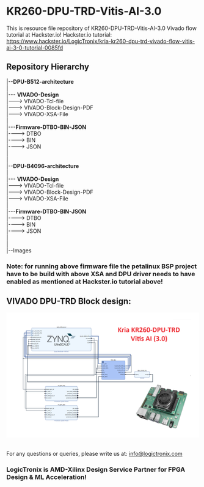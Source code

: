 # KR260-DPU-TRD-Vitis-AI-3.0
This is resource file repository of KR260-DPU-TRD-Vitis-AI-3.0 Vivado flow tutorial at Hackster.io!
Hackster.io tutorial: https://www.hackster.io/LogicTronix/kria-kr260-dpu-trd-vivado-flow-vitis-ai-3-0-tutorial-0085fd

## Repository Hierarchy

|--**DPU-B512-architecture** \
| \
|--- **VIVADO-Design**\
|---> VIVADO-Tcl-file\
|---> VIVADO-Block-Design-PDF\
|---> VIVADO-XSA-File\
| \
|---**Firmware-DTBO-BIN-JSON** \
|----> DTBO \
|----> BIN \
|----> JSON \
| \
| \
|--**DPU-B4096-architecture**\
| \
|--- **VIVADO-Design** \
|---> VIVADO-Tcl-file \
|---> VIVADO-Block-Design-PDF \
|---> VIVADO-XSA-File \
| \
|---**Firmware-DTBO-BIN-JSON** \
|----> DTBO \
|----> BIN \
|----> JSON \
| \
|\
|--Images

### Note: for running above firmware file the petalinux BSP project have to be build with above XSA and DPU driver needs to have enabled as mentioned at Hackster.io tutorial above!

## VIVADO DPU-TRD Block design:
![KR260-DPU-TRD](https://github.com/LogicTronixInc/KR260-DPU-TRD-Vitis-AI-3.0/blob/master/Images/KR260-DPU-TRD-Hackster-LogicTronix.png) 

\
For any questions or queries, please write us at: info@logictronix.com

### LogicTronix is AMD-Xilinx Design Service Partner for FPGA Design & ML Acceleration! 

